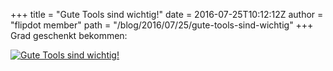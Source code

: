 +++
title = "Gute Tools sind wichtig!"
date = 2016-07-25T10:12:12Z
author = "flipdot member"
path = "/blog/2016/07/25/gute-tools-sind-wichtig"
+++
Grad geschenkt bekommen:

[![Gute Tools sind
wichtig\!](/media/20160725_111019.serendipityThumb.jpg)](/media/20160725_111019.jpg)
